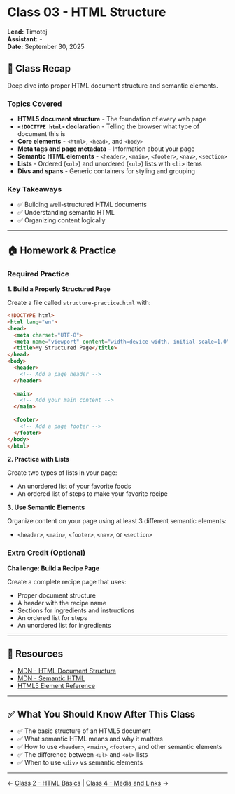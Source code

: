 # Class 03 - HTML Structure

**Lead:** Timotej  
**Assistant:** -  
**Date:** September 30, 2025

## 📝 Class Recap

Deep dive into proper HTML document structure and semantic elements.

### Topics Covered

- **HTML5 document structure** - The foundation of every web page
- **`<!DOCTYPE html>` declaration** - Telling the browser what type of document this is
- **Core elements** - `<html>`, `<head>`, and `<body>`
- **Meta tags and page metadata** - Information about your page
- **Semantic HTML elements** - `<header>`, `<main>`, `<footer>`, `<nav>`, `<section>`
- **Lists** - Ordered (`<ol>`) and unordered (`<ul>`) lists with `<li>` items
- **Divs and spans** - Generic containers for styling and grouping

### Key Takeaways

- ✅ Building well-structured HTML documents
- ✅ Understanding semantic HTML
- ✅ Organizing content logically

---

## 🏠 Homework & Practice

### Required Practice

**1. Build a Properly Structured Page**

Create a file called `structure-practice.html` with:
```html
<!DOCTYPE html>
<html lang="en">
<head>
  <meta charset="UTF-8">
  <meta name="viewport" content="width=device-width, initial-scale=1.0">
  <title>My Structured Page</title>
</head>
<body>
  <header>
    <!-- Add a page header -->
  </header>
  
  <main>
    <!-- Add your main content -->
  </main>
  
  <footer>
    <!-- Add a page footer -->
  </footer>
</body>
</html>
```

**2. Practice with Lists**

Create two types of lists in your page:
- An unordered list of your favorite foods
- An ordered list of steps to make your favorite recipe

**3. Use Semantic Elements**

Organize content on your page using at least 3 different semantic elements:
- `<header>`, `<main>`, `<footer>`, `<nav>`, or `<section>`

### Extra Credit (Optional)

**Challenge: Build a Recipe Page**

Create a complete recipe page that uses:
- Proper document structure
- A header with the recipe name
- Sections for ingredients and instructions
- An ordered list for steps
- An unordered list for ingredients

---

## 📖 Resources

- [MDN - HTML Document Structure](https://developer.mozilla.org/en-US/docs/Learn/HTML/Introduction_to_HTML/Document_and_website_structure)
- [MDN - Semantic HTML](https://developer.mozilla.org/en-US/docs/Glossary/Semantics)
- [HTML5 Element Reference](https://developer.mozilla.org/en-US/docs/Web/HTML/Element)

---

## ✅ What You Should Know After This Class

- ✅ The basic structure of an HTML5 document
- ✅ What semantic HTML means and why it matters
- ✅ How to use `<header>`, `<main>`, `<footer>`, and other semantic elements
- ✅ The difference between `<ul>` and `<ol>` lists
- ✅ When to use `<div>` vs semantic elements

---

← [Class 2 - HTML Basics](../02-setup-&-vscode/) | [Class 4 - Media and Links](../04-html-paths/) →
